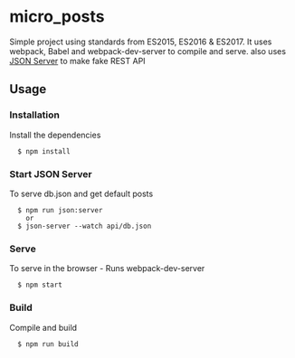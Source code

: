 # micro_posts

Simple project using standards from ES2015, ES2016 & ES2017. It uses webpack, Babel and webpack-dev-server to compile and serve. also uses [JSON Server](http://github.com) to make fake REST API

## Usage

### Installation

Install the dependencies

```
  $ npm install
```

### Start JSON Server

To serve db.json and get default posts

```
  $ npm run json:server
    or
  $ json-server --watch api/db.json
```

### Serve

To serve in the browser - Runs webpack-dev-server

```
  $ npm start
```

### Build

Compile and build

```
  $ npm run build
```
